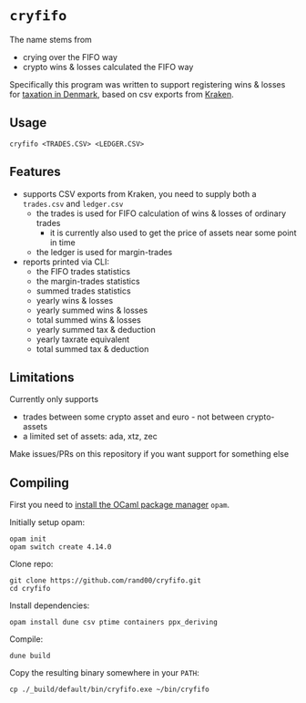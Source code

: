 # `cryfifo`

The name stems from
* crying over the FIFO way 
* crypto wins & losses calculated the FIFO way 

Specifically this program was written to support registering wins & losses for 
[taxation in Denmark](https://www.kraken.com/), 
based on csv exports from [Kraken](https://www.kraken.com/).

## Usage

```
cryfifo <TRADES.CSV> <LEDGER.CSV>
```

## Features

* supports CSV exports from Kraken, you need to supply both a `trades.csv` and `ledger.csv`
  * the trades is used for FIFO calculation of wins & losses of ordinary trades
    * it is currently also used to get the price of assets near some point in time
  * the ledger is used for margin-trades 
* reports printed via CLI:
  * the FIFO trades statistics 
  * the margin-trades statistics 
  * summed trades statistics 
  * yearly wins & losses
  * yearly summed wins & losses
  * total summed wins & losses
  * yearly summed tax & deduction
  * yearly taxrate equivalent
  * total summed tax & deduction

## Limitations
Currently only supports 
* trades between some crypto asset and euro - not between crypto-assets
* a limited set of assets: ada, xtz, zec

Make issues/PRs on this repository if you want support for something else

## Compiling

First you need to [install the OCaml package manager](https://opam.ocaml.org/doc/Install.html)
`opam`.

Initially setup opam:
```
opam init
opam switch create 4.14.0
```

Clone repo:
```
git clone https://github.com/rand00/cryfifo.git
cd cryfifo
```

Install dependencies:
```
opam install dune csv ptime containers ppx_deriving
```

Compile:
```
dune build
```

Copy the resulting binary somewhere in your `PATH`:
```
cp ./_build/default/bin/cryfifo.exe ~/bin/cryfifo
```



